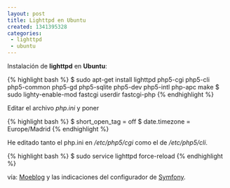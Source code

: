 ```yaml
---
layout: post
title: Lighttpd en Ubuntu
created: 1341395328
categories:
 - lighttpd
 - ubuntu
---
```

Instalación de **lighttpd** en **Ubuntu**:

{% highlight bash %}
    $ sudo apt-get install lighttpd php5-cgi php5-cli php5-common php5-gd php5-sqlite php5-dev php5-intl php-apc make
    $ sudo lighty-enable-mod fastcgi userdir fastcgi-php
{% endhighlight %}

Editar el archivo *php.ini* y poner

{% highlight bash %}
    $ short_open_tag = off
    $ date.timezone = Europe/Madrid
{% endhighlight %}

He editado tanto el php.ini en */etc/php5/cgi* como el de */etc/php5/cli*.

{% highlight bash %}
    $ sudo service lighttpd force-reload
{% endhighlight %}

vía: [Moeblog][moeblog] y las indicaciones del configurador de [Symfony][symfony].

[moeblog]: http://blog.etxea.net/index.php/2008/04/09/entorno-personal-ligero-de-desarrollo-web-ubuntulighttpdphpsqlitesymfony
[symfony]: http://symfony.com

